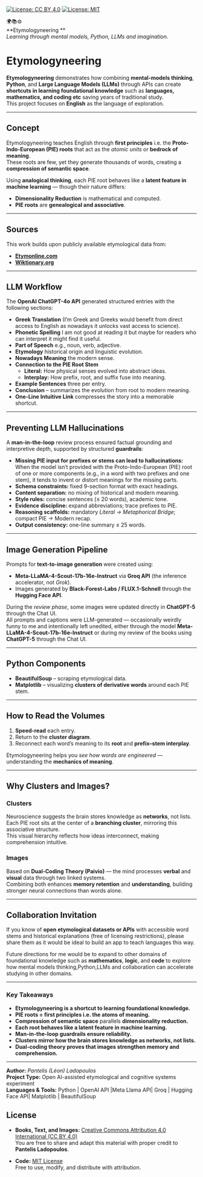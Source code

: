 [![License: CC BY 4.0](https://img.shields.io/badge/License-CC--BY%204.0-lightgrey.svg)](https://creativecommons.org/licenses/by/4.0/)
[![License: MIT](https://img.shields.io/badge/License-MIT-yellow.svg)](https://opensource.org/licenses/MIT)

🌍📚⚙️  
**Etymologyneering **  
*Learning through mental models, Python, LLMs and imagination.*

# **Etymologyneering**

**Etymologyneering** demonstrates how combining **mental-models thinking**, **Python**, and **Large Language Models (LLMs)** through APIs can create **shortcuts in learning foundational knowledge**  such as **languages, mathematics, and coding etc**  saving years of traditional study.  
This project focuses on **English** as the language of exploration.

---

## **Concept**

Etymologyneering teaches English through **first principles** i.e. the **Proto-Indo-European (PIE) roots** that act as the *atomic units* or **bedrock of meaning**.  
These roots are few, yet they generate thousands of words, creating a **compression of semantic space**.

Using **analogical thinking**, each PIE root behaves like a **latent feature in machine learning** — though their nature differs:

- **Dimensionality Reduction** is mathematical and computed.  
- **PIE roots** are **genealogical and associative**.

---

## **Sources**

This work builds upon publicly available etymological data from:

- [**Etymonline.com**](https://www.etymonline.com)  
- [**Wiktionary.org**](https://www.wiktionary.org)

---

## **LLM Workflow**

The **OpenAI ChatGPT-4o API** generated structured entries with the following sections:

- **Greek Translation**  (I’m Greek and Greeks would benefit from direct access to English as nowadays it unlocks vast access to science).  
- **Phonetic Spelling**   I am not good at reading it but maybe for readers who can interpret it might find it useful.
- **Part of Speech**  e.g., noun, verb, adjective.  
- **Etymology**  historical origin and linguistic evolution.  
- **Nowadays Meaning**  the modern sense.  
- **Connection to the PIE Root Stem**  
  - **Literal:** How physical senses evolved into abstract ideas.  
  - **Interplay:** How prefix, root, and suffix fuse into meaning.  
- **Example Sentences**  three per entry.  
- **Conclusion** – summarizes the evolution from root to modern meaning.  
- **One-Line Intuitive Link** compresses the story into a memorable shortcut.

---

## **Preventing LLM Hallucinations**

A **man-in-the-loop** review process ensured factual grounding and interpretive depth, supported by structured **guardrails**:

- **Missing PIE input for prefixes or stems can lead to hallucinations:** When the model isn’t provided with the Proto-Indo-European (PIE) root of one or more components (e.g., in a word with two prefixes and one stem),
 it tends to invent or distort meanings for the missing parts.
- **Schema constraints:** fixed 9-section format with exact headings.  
- **Content separation:** no mixing of historical and modern meaning.  
- **Style rules:** concise sentences (≤ 20 words), academic tone.  
- **Evidence discipline:** expand abbreviations; trace prefixes to PIE.  
- **Reasoning scaffolds:** mandatory *Literal → Metaphorical Bridge*; compact PIE → Modern recap.  
- **Output consistency:** one-line summary ≤ 25 words.

---

## **Image Generation Pipeline**

Prompts for **text-to-image generation** were created using:

- **Meta-LLaMA-4-Scout-17b-16e-Instruct** via **Groq API** (the inference accelerator, not *Grok*).  
- Images generated by **Black-Forest-Labs / FLUX.1-Schnell** through the **Hugging Face API**.  

During the *review phase*, some images were updated directly in **ChatGPT-5** through the Chat UI.  
All prompts and captions were LLM-generated — occasionally weirdly funny to me and intentionally left unedited, either through the model  **Meta-LLaMA-4-Scout-17b-16e-Instruct** or 
during my review of the books using  **ChatGPT-5** through the Chat UI.  

---

## **Python Components**

- **BeautifulSoup** – scraping etymological data.  
- **Matplotlib** – visualizing **clusters of derivative words** around each PIE stem.

---

## **How to Read the Volumes**

1. **Speed-read** each entry.  
2. Return to the **cluster diagram**.  
3. Reconnect each word’s meaning to its **root** and **prefix–stem interplay**.

Etymologyneering helps you *see how words are engineered* — understanding the **mechanics of meaning**.

---

## **Why Clusters and Images?**

### **Clusters**

Neuroscience suggests the brain stores knowledge as **networks**, not lists.  
Each PIE root sits at the center of a **branching cluster**, mirroring this associative structure.  
This visual hierarchy reflects how ideas interconnect, making comprehension intuitive.

### **Images**

Based on **Dual-Coding Theory (Paivio)** — the mind processes **verbal** and **visual** data through two linked systems.  
Combining both enhances **memory retention** and **understanding**, building stronger neural connections than words alone.

---

## **Collaboration Invitation**

If you know of **open etymological datasets or APIs** with accessible word stems and historical explanations (free of licensing restrictions), please share them as it would be ideal to build an app to teach languages this way.

Future directions for me would be to expand to other domains of foundational knowledge  such as **mathematics**, **logic**, and **code**  to explore how mental models thinking,Python,LLMs and collaboration can accelerate studying in other domains.

---

### **Key Takeaways**

- **Etymologyneering is a shortcut to learning foundational knowledge.**  
- **PIE roots = first principles i.e. the atoms of meaning.**  
- **Compression of semantic space** parallels **dimensionality reduction.**  
- **Each root behaves like a latent feature in machine learning.**  
- **Man-in-the-loop guardrails ensure reliability.**  
- **Clusters mirror how the brain stores knowledge as networks, not lists.**  
- **Dual-coding theory proves that images strengthen memory and comprehension.**

---

**Author:** *Pantelis (Léon) Ladopoulos*  
**Project Type:** Open AI-assisted etymological and cognitive systems experiment  
**Languages & Tools:** Python | OpenAI API |Meta Llama API| Groq | Hugging Face API| Matplotlib | BeautifulSoup  
## **License**

- **Books, Text, and Images:** [Creative Commons Attribution 4.0 International (CC BY 4.0)](https://creativecommons.org/licenses/by/4.0/)  
  You are free to share and adapt this material with proper credit to **Pantelis Ladopoulos**.  

- **Code:** [MIT License](https://opensource.org/licenses/MIT)  
  Free to use, modify, and distribute with attribution.  
